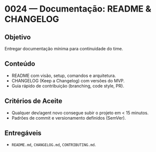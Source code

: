 # 0024 — Documentação: README & CHANGELOG

## Objetivo
Entregar documentação mínima para continuidade do time.

## Conteúdo
- README com visão, setup, comandos e arquitetura.
- CHANGELOG (Keep a Changelog) com versões do MVP.
- Guia rápido de contribuição (branching, code style, PR).

## Critérios de Aceite
- Qualquer dev/agent novo consegue subir o projeto em < 15 minutos.
- Padrões de commit e versionamento definidos (SemVer).

## Entregáveis
- `README.md`, `CHANGELOG.md`, `CONTRIBUTING.md`.
